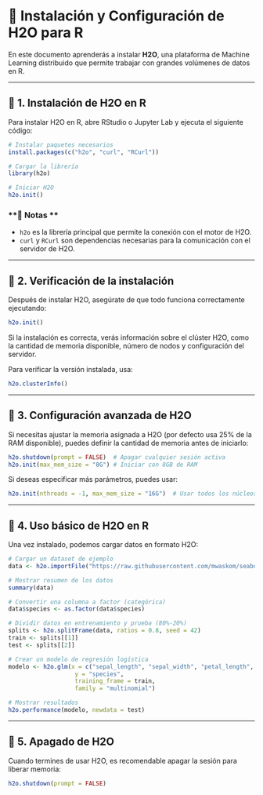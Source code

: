 # 📌 Instalación y Configuración de H2O para R

En este documento aprenderás a instalar **H2O**, una plataforma de Machine Learning distribuido que permite trabajar con grandes volúmenes de datos en R.

---

## 🔹 **1. Instalación de H2O en R**
Para instalar H2O en R, abre RStudio o Jupyter Lab y ejecuta el siguiente código:

```r
# Instalar paquetes necesarios
install.packages(c("h2o", "curl", "RCurl"))

# Cargar la librería
library(h2o)

# Iniciar H2O
h2o.init()
```

### **📌 Notas **
- `h2o` es la librería principal que permite la conexión con el motor de H2O.
- `curl` y `RCurl` son dependencias necesarias para la comunicación con el servidor de H2O.

---

## 🔹 **2. Verificación de la instalación**
Después de instalar H2O, asegúrate de que todo funciona correctamente ejecutando:

```r
h2o.init()
```

Si la instalación es correcta, verás información sobre el clúster H2O, como la cantidad de memoria disponible, número de nodos y configuración del servidor.

Para verificar la versión instalada, usa:

```r
h2o.clusterInfo()
```

---

## 🔹 **3. Configuración avanzada de H2O**
Si necesitas ajustar la memoria asignada a H2O (por defecto usa 25% de la RAM disponible), puedes definir la cantidad de memoria antes de iniciarlo:

```r
h2o.shutdown(prompt = FALSE)  # Apagar cualquier sesión activa
h2o.init(max_mem_size = "8G") # Iniciar con 8GB de RAM
```

Si deseas especificar más parámetros, puedes usar:

```r
h2o.init(nthreads = -1, max_mem_size = "16G")  # Usar todos los núcleos disponibles y 16GB de RAM
```

---

## 🔹 **4. Uso básico de H2O en R**
Una vez instalado, podemos cargar datos en formato H2O:

```r
# Cargar un dataset de ejemplo
data <- h2o.importFile("https://raw.githubusercontent.com/mwaskom/seaborn-data/master/iris.csv")

# Mostrar resumen de los datos
summary(data)

# Convertir una columna a factor (categórica)
data$species <- as.factor(data$species)

# Dividir datos en entrenamiento y prueba (80%-20%)
splits <- h2o.splitFrame(data, ratios = 0.8, seed = 42)
train <- splits[[1]]
test <- splits[[2]]

# Crear un modelo de regresión logística
modelo <- h2o.glm(x = c("sepal_length", "sepal_width", "petal_length", "petal_width"),
                   y = "species",
                   training_frame = train,
                   family = "multinomial")

# Mostrar resultados
h2o.performance(modelo, newdata = test)
```

---

## 🔹 **5. Apagado de H2O**
Cuando termines de usar H2O, es recomendable apagar la sesión para liberar memoria:

```r
h2o.shutdown(prompt = FALSE)
```
